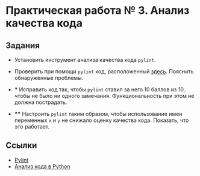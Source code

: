 # Практическая работа № 3. Анализ качества кода

## Задания

* Установить инструмент анализа качества кода `pylint`.

* Проверить при помощи `pylint` код, расположенный
  [здесь](./dirty.py). Пояснить обнаруженные проблемы.

* **\*** Исправить код так, чтобы `pylint` ставил за него 10 баллов из
  10, чтобы не было ни одного замечания. Функциональность при этом не
  должна пострадать.

* **\*\*** Настроить `pylint` таким образом, чтобы использование имен
  переменных `x` и `y` не снижало оценку качества кода. Показать, что
  это работает.

## Ссылки

* [Pylint](https://www.pylint.org/)
* [Анализ кода в Python](https://python-scripts.com/code-analysis)
